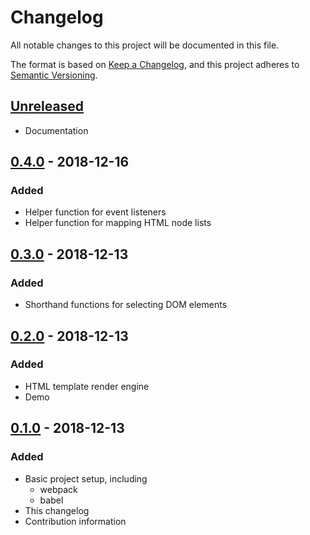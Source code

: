 # Changelog
All notable changes to this project will be documented in this file.

The format is based on [Keep a Changelog](https://keepachangelog.com/en/1.0.0/),
and this project adheres to [Semantic Versioning](https://semver.org/spec/v2.0.0.html).

## [Unreleased]
* Documentation

## [0.4.0] - 2018-12-16
### Added
* Helper function for event listeners
* Helper function for mapping HTML node lists

## [0.3.0] - 2018-12-13
### Added
* Shorthand functions for selecting DOM elements

## [0.2.0] - 2018-12-13
### Added
* HTML template render engine
* Demo

## [0.1.0] - 2018-12-13
### Added
* Basic project setup, including
	* webpack
	* babel
* This changelog
* Contribution information

[Unreleased]: https://github.com/brians-open-source-stuff/no-reaction/compare/v0.3.0...HEAD
[0.4.0]: https://github.com/brians-open-source-stuff/no-reaction/compare/v0.3.0...v0.4.0
[0.3.0]: https://github.com/brians-open-source-stuff/no-reaction/compare/v0.2.0...v0.3.0
[0.2.0]: https://github.com/brians-open-source-stuff/no-reaction/compare/v0.1.0...v0.2.0
[0.1.0]: https://github.com/brians-open-source-stuff/no-reaction/compare/{1day}...v0.1.0